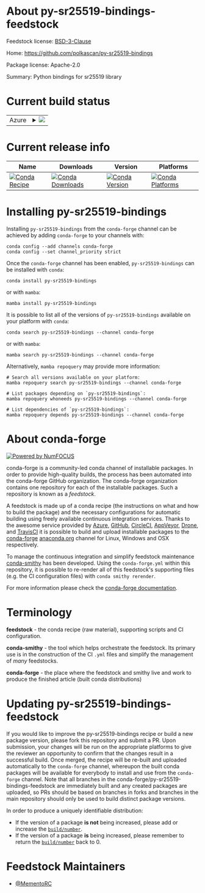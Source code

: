 About py-sr25519-bindings-feedstock
===================================

Feedstock license: [BSD-3-Clause](https://github.com/conda-forge/py-sr25519-bindings-feedstock/blob/main/LICENSE.txt)

Home: https://github.com/polkascan/py-sr25519-bindings

Package license: Apache-2.0

Summary: Python bindings for sr25519 library

Current build status
====================


<table>
    
  <tr>
    <td>Azure</td>
    <td>
      <details>
        <summary>
          <a href="https://dev.azure.com/conda-forge/feedstock-builds/_build/latest?definitionId=20657&branchName=main">
            <img src="https://dev.azure.com/conda-forge/feedstock-builds/_apis/build/status/py-sr25519-bindings-feedstock?branchName=main">
          </a>
        </summary>
        <table>
          <thead><tr><th>Variant</th><th>Status</th></tr></thead>
          <tbody><tr>
              <td>linux_64_python3.10.____cpython</td>
              <td>
                <a href="https://dev.azure.com/conda-forge/feedstock-builds/_build/latest?definitionId=20657&branchName=main">
                  <img src="https://dev.azure.com/conda-forge/feedstock-builds/_apis/build/status/py-sr25519-bindings-feedstock?branchName=main&jobName=linux&configuration=linux%20linux_64_python3.10.____cpython" alt="variant">
                </a>
              </td>
            </tr><tr>
              <td>linux_64_python3.11.____cpython</td>
              <td>
                <a href="https://dev.azure.com/conda-forge/feedstock-builds/_build/latest?definitionId=20657&branchName=main">
                  <img src="https://dev.azure.com/conda-forge/feedstock-builds/_apis/build/status/py-sr25519-bindings-feedstock?branchName=main&jobName=linux&configuration=linux%20linux_64_python3.11.____cpython" alt="variant">
                </a>
              </td>
            </tr><tr>
              <td>linux_64_python3.8.____cpython</td>
              <td>
                <a href="https://dev.azure.com/conda-forge/feedstock-builds/_build/latest?definitionId=20657&branchName=main">
                  <img src="https://dev.azure.com/conda-forge/feedstock-builds/_apis/build/status/py-sr25519-bindings-feedstock?branchName=main&jobName=linux&configuration=linux%20linux_64_python3.8.____cpython" alt="variant">
                </a>
              </td>
            </tr><tr>
              <td>linux_64_python3.9.____cpython</td>
              <td>
                <a href="https://dev.azure.com/conda-forge/feedstock-builds/_build/latest?definitionId=20657&branchName=main">
                  <img src="https://dev.azure.com/conda-forge/feedstock-builds/_apis/build/status/py-sr25519-bindings-feedstock?branchName=main&jobName=linux&configuration=linux%20linux_64_python3.9.____cpython" alt="variant">
                </a>
              </td>
            </tr><tr>
              <td>osx_64_python3.10.____cpython</td>
              <td>
                <a href="https://dev.azure.com/conda-forge/feedstock-builds/_build/latest?definitionId=20657&branchName=main">
                  <img src="https://dev.azure.com/conda-forge/feedstock-builds/_apis/build/status/py-sr25519-bindings-feedstock?branchName=main&jobName=osx&configuration=osx%20osx_64_python3.10.____cpython" alt="variant">
                </a>
              </td>
            </tr><tr>
              <td>osx_64_python3.11.____cpython</td>
              <td>
                <a href="https://dev.azure.com/conda-forge/feedstock-builds/_build/latest?definitionId=20657&branchName=main">
                  <img src="https://dev.azure.com/conda-forge/feedstock-builds/_apis/build/status/py-sr25519-bindings-feedstock?branchName=main&jobName=osx&configuration=osx%20osx_64_python3.11.____cpython" alt="variant">
                </a>
              </td>
            </tr><tr>
              <td>osx_64_python3.8.____cpython</td>
              <td>
                <a href="https://dev.azure.com/conda-forge/feedstock-builds/_build/latest?definitionId=20657&branchName=main">
                  <img src="https://dev.azure.com/conda-forge/feedstock-builds/_apis/build/status/py-sr25519-bindings-feedstock?branchName=main&jobName=osx&configuration=osx%20osx_64_python3.8.____cpython" alt="variant">
                </a>
              </td>
            </tr><tr>
              <td>osx_64_python3.9.____cpython</td>
              <td>
                <a href="https://dev.azure.com/conda-forge/feedstock-builds/_build/latest?definitionId=20657&branchName=main">
                  <img src="https://dev.azure.com/conda-forge/feedstock-builds/_apis/build/status/py-sr25519-bindings-feedstock?branchName=main&jobName=osx&configuration=osx%20osx_64_python3.9.____cpython" alt="variant">
                </a>
              </td>
            </tr><tr>
              <td>win_64_python3.10.____cpython</td>
              <td>
                <a href="https://dev.azure.com/conda-forge/feedstock-builds/_build/latest?definitionId=20657&branchName=main">
                  <img src="https://dev.azure.com/conda-forge/feedstock-builds/_apis/build/status/py-sr25519-bindings-feedstock?branchName=main&jobName=win&configuration=win%20win_64_python3.10.____cpython" alt="variant">
                </a>
              </td>
            </tr><tr>
              <td>win_64_python3.11.____cpython</td>
              <td>
                <a href="https://dev.azure.com/conda-forge/feedstock-builds/_build/latest?definitionId=20657&branchName=main">
                  <img src="https://dev.azure.com/conda-forge/feedstock-builds/_apis/build/status/py-sr25519-bindings-feedstock?branchName=main&jobName=win&configuration=win%20win_64_python3.11.____cpython" alt="variant">
                </a>
              </td>
            </tr><tr>
              <td>win_64_python3.8.____cpython</td>
              <td>
                <a href="https://dev.azure.com/conda-forge/feedstock-builds/_build/latest?definitionId=20657&branchName=main">
                  <img src="https://dev.azure.com/conda-forge/feedstock-builds/_apis/build/status/py-sr25519-bindings-feedstock?branchName=main&jobName=win&configuration=win%20win_64_python3.8.____cpython" alt="variant">
                </a>
              </td>
            </tr><tr>
              <td>win_64_python3.9.____cpython</td>
              <td>
                <a href="https://dev.azure.com/conda-forge/feedstock-builds/_build/latest?definitionId=20657&branchName=main">
                  <img src="https://dev.azure.com/conda-forge/feedstock-builds/_apis/build/status/py-sr25519-bindings-feedstock?branchName=main&jobName=win&configuration=win%20win_64_python3.9.____cpython" alt="variant">
                </a>
              </td>
            </tr>
          </tbody>
        </table>
      </details>
    </td>
  </tr>
</table>

Current release info
====================

| Name | Downloads | Version | Platforms |
| --- | --- | --- | --- |
| [![Conda Recipe](https://img.shields.io/badge/recipe-py--sr25519--bindings-green.svg)](https://anaconda.org/conda-forge/py-sr25519-bindings) | [![Conda Downloads](https://img.shields.io/conda/dn/conda-forge/py-sr25519-bindings.svg)](https://anaconda.org/conda-forge/py-sr25519-bindings) | [![Conda Version](https://img.shields.io/conda/vn/conda-forge/py-sr25519-bindings.svg)](https://anaconda.org/conda-forge/py-sr25519-bindings) | [![Conda Platforms](https://img.shields.io/conda/pn/conda-forge/py-sr25519-bindings.svg)](https://anaconda.org/conda-forge/py-sr25519-bindings) |

Installing py-sr25519-bindings
==============================

Installing `py-sr25519-bindings` from the `conda-forge` channel can be achieved by adding `conda-forge` to your channels with:

```
conda config --add channels conda-forge
conda config --set channel_priority strict
```

Once the `conda-forge` channel has been enabled, `py-sr25519-bindings` can be installed with `conda`:

```
conda install py-sr25519-bindings
```

or with `mamba`:

```
mamba install py-sr25519-bindings
```

It is possible to list all of the versions of `py-sr25519-bindings` available on your platform with `conda`:

```
conda search py-sr25519-bindings --channel conda-forge
```

or with `mamba`:

```
mamba search py-sr25519-bindings --channel conda-forge
```

Alternatively, `mamba repoquery` may provide more information:

```
# Search all versions available on your platform:
mamba repoquery search py-sr25519-bindings --channel conda-forge

# List packages depending on `py-sr25519-bindings`:
mamba repoquery whoneeds py-sr25519-bindings --channel conda-forge

# List dependencies of `py-sr25519-bindings`:
mamba repoquery depends py-sr25519-bindings --channel conda-forge
```


About conda-forge
=================

[![Powered by
NumFOCUS](https://img.shields.io/badge/powered%20by-NumFOCUS-orange.svg?style=flat&colorA=E1523D&colorB=007D8A)](https://numfocus.org)

conda-forge is a community-led conda channel of installable packages.
In order to provide high-quality builds, the process has been automated into the
conda-forge GitHub organization. The conda-forge organization contains one repository
for each of the installable packages. Such a repository is known as a *feedstock*.

A feedstock is made up of a conda recipe (the instructions on what and how to build
the package) and the necessary configurations for automatic building using freely
available continuous integration services. Thanks to the awesome service provided by
[Azure](https://azure.microsoft.com/en-us/services/devops/), [GitHub](https://github.com/),
[CircleCI](https://circleci.com/), [AppVeyor](https://www.appveyor.com/),
[Drone](https://cloud.drone.io/welcome), and [TravisCI](https://travis-ci.com/)
it is possible to build and upload installable packages to the
[conda-forge](https://anaconda.org/conda-forge) [anaconda.org](https://anaconda.org/)
channel for Linux, Windows and OSX respectively.

To manage the continuous integration and simplify feedstock maintenance
[conda-smithy](https://github.com/conda-forge/conda-smithy) has been developed.
Using the ``conda-forge.yml`` within this repository, it is possible to re-render all of
this feedstock's supporting files (e.g. the CI configuration files) with ``conda smithy rerender``.

For more information please check the [conda-forge documentation](https://conda-forge.org/docs/).

Terminology
===========

**feedstock** - the conda recipe (raw material), supporting scripts and CI configuration.

**conda-smithy** - the tool which helps orchestrate the feedstock.
                   Its primary use is in the construction of the CI ``.yml`` files
                   and simplify the management of *many* feedstocks.

**conda-forge** - the place where the feedstock and smithy live and work to
                  produce the finished article (built conda distributions)


Updating py-sr25519-bindings-feedstock
======================================

If you would like to improve the py-sr25519-bindings recipe or build a new
package version, please fork this repository and submit a PR. Upon submission,
your changes will be run on the appropriate platforms to give the reviewer an
opportunity to confirm that the changes result in a successful build. Once
merged, the recipe will be re-built and uploaded automatically to the
`conda-forge` channel, whereupon the built conda packages will be available for
everybody to install and use from the `conda-forge` channel.
Note that all branches in the conda-forge/py-sr25519-bindings-feedstock are
immediately built and any created packages are uploaded, so PRs should be based
on branches in forks and branches in the main repository should only be used to
build distinct package versions.

In order to produce a uniquely identifiable distribution:
 * If the version of a package **is not** being increased, please add or increase
   the [``build/number``](https://docs.conda.io/projects/conda-build/en/latest/resources/define-metadata.html#build-number-and-string).
 * If the version of a package **is** being increased, please remember to return
   the [``build/number``](https://docs.conda.io/projects/conda-build/en/latest/resources/define-metadata.html#build-number-and-string)
   back to 0.

Feedstock Maintainers
=====================

* [@MementoRC](https://github.com/MementoRC/)

